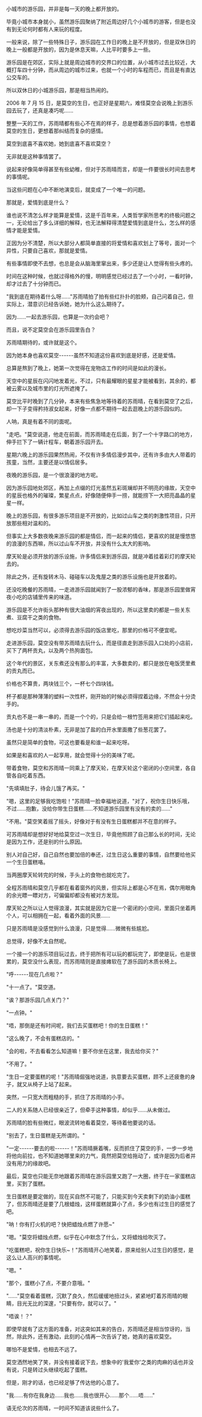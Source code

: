 <link rel="stylesheet" href="../../styles/text.css" />

小城市的游乐园，并非是每一天的晚上都开放的。

毕竟小城市本身就小，虽然游乐园聚纳了附近周边好几个小城市的游客，但是也没有到无论何时都有人来玩的程度。

一般来说，除了一些特殊日子，游乐园在工作日的晚上是不开放的，但是双休日的晚上一般都是开放的，因为是休息天嘛，人比平时要多上一些。

游乐园是在郊区，实际上就是周边城市的交界口的位置，从小城市过去比较近，大概打车四十分钟，而从周边的城市过来，也就一个小时的车程而已，而且是有直达公交车的。

所以双休日的小城游乐园，那是相当热闹的。

2006 年 7 月 15 日，是莫空的生日，也正好是星期六，难怪莫空会说晚上到游乐园去玩了，还真是凑巧呢......

整整一天的工作，苏雨晴都有些心不在焉的样子，总是想着游乐园的事情，也想着莫空的生日，更想着那纠结而复杂的感情。

莫空到底喜不喜欢她，她到底喜不喜欢莫空？

无非就是这种事情罢了。

说起来好像简单得甚至有些幼稚，但对于苏雨晴而言，却是一件要很长时间去思考的事情呢。

当这些问题在心中不断地演变后，就变成了一个唯一的问题。

那就是，爱情到底是什么？

谁也说不清怎么样才能算是爱情，这是千百年来，人类哲学家所思考的终极问题之一，无论给出了多么详细的解释，也无法解释得清楚爱情到底是什么，怎么样的感情才能是爱情。

正因为分不清楚，所以大部分人都简单直接的将爱情和喜欢划上了等号，面对一个异性，只要自己喜欢，那就是爱情。

有些事情即使不去想，也总是会从脑海里窜出来，多少还是让人觉得有些头疼的。

时间在这种时候，也就过得格外的慢，明明感觉已经过去了一个小时，一看时钟，却才过去了十分钟而已。

"我到底在期待着什么呀......"苏雨晴拍了拍有些红扑扑的脸颊，自己问着自己，但实际上，潜意识已经告诉她，她为什么这么期待了。

因为......一起去游乐园，也算是一次约会吧？

而且，说不定莫空会在游乐园里告白？

苏雨晴期待的，或许就是这个。

因为她本身也喜欢莫空------虽然不知道这份喜欢到底是好感，还是爱情。

总算是熬到了晚上，她第一次觉得在宠物店工作的时间是如此的漫长。

天空中的星辰在闪闪地发着光，不过，只有最耀眼的星星才能被看到，其余的，都被云雾以及城市里的灯光所遮掩了。

莫空比平时晚到了几分钟，本来有些焦急地等待着的苏雨晴，在看到莫空了之后，却一下子变得矜持淑女起来，好像一点都不期待一起去逛晚上的游乐园似的。

人呐，真是有着不同的面呢。

"走吧。"莫空说道，他走在前面，而苏雨晴走在后面，到了一个十字路口的地方，伸手拦下了一辆计程车，朝着游乐园开去。

星期六晚上的游乐园果然热闹，不仅有许多情侣漫步其中，还有许多由大人带着的孩童，当然，主要还是以情侣居多。

夜晚的游乐园，是一个很浪漫的地方呢。

因为游乐园地处郊区，再加上点缀的灯光虽然五彩斑斓却并不明亮的缘故，天空中的星辰也格外的璀璨，繁星点点，好像随便伸手一捞，就能捞下一大把亮晶晶的星星一样。

晚上的游乐园，有很多游乐项目是不开放的，比如过山车之类的刺激性项目，只开放那些相对温和的。

但事实上大多数夜晚来游乐园的都是情侣，而一起来的情侣，更喜欢的就是慢悠悠的浪漫的东西嘛，所以过山车不开放，并没有什么太大的影响。

摩天轮是必须开放的游乐设施，许多情侣来到游乐园，就是冲着挂着彩灯的摩天轮去的。

除此之外，还有旋转木马、碰碰车以及鬼屋之类的游乐设施也是开放着的。

还没吃晚餐的苏雨晴，一走进游乐园就闻到了一股浓郁的香味，那是游乐园里做宵夜小吃的店铺里传来的味道。

游乐园是不允许街头那种有很大油烟的宵夜出现的，所以这里卖的都是一些关东煮、豆腐干之类的食物。

想吃炒菜当然可以，必须得去游乐园的饭店里吃，那里的价格可不便宜呢。

走进游乐园，莫空没有带苏雨晴去玩什么，而是径直走到游乐园入口处的小店前，买下了两杯贡丸，以及两个热狗面包。

这个年代的景区，关东煮还没有那么的丰富，大多数卖的，都只是放在电饭煲里煮的贡丸而已。

价格也不算贵，两块钱三个，一杯七个四块钱。

杯子都是那种薄薄的塑料一次性杯，刚开始的时候必须得捏着边缘，不然会十分烫手的。

贡丸也不是一串一串的，而是一个个的，只是会给一根竹签用来把它们插起来吃。

汤也是十分的清淡朴素，无非是加了盐的白开水里面撒了些葱花罢了。

虽然只是简单的食物，可这也要看是和谁一起来吃呀。

如果是和喜欢的人一起享用，就会觉得十分的美味了呢。

带着食物，莫空和苏雨晴一同乘上了摩天轮，在摩天轮这个密闭的小空间里，各自管各自吃着东西。

"先填填肚子，待会儿饿了再买。"

"嗯，这里的足够我吃饱啦！"苏雨晴一脸幸福地说道，"对了，祝你生日快乐哦，不过......抱歉，没给你带生日蛋糕......不知道游乐园里有没有的卖的......"

"不用。"莫空笑着摇了摇头，好像对于有没有生日蛋糕都并不在意的样子。

可苏雨晴却是想好好地给莫空过一次生日，毕竟他照顾了自己那么长的时间，无论是因为工作，还是别的什么原因。

别人对自己好，自己自然也要加倍的奉还，过生日这么重要的事情，自然要给他买一个生日蛋糕咯。

当两圈摩天轮转完的时候，手头上的食物也就吃完了。

全程苏雨晴和莫空几乎都在看着窗外的风景，但实际上都是心不在焉，偶尔用眼角的余光瞟一瞟对方，可偏偏却都没有被对方发现。

摩天轮之所以让人觉得浪漫，其实就是因为它是一个密闭的小空间，里面只坐着两个人，可以相拥在一起，看着外面的风景......

只是苏雨晴是没感觉到什么浪漫，只是觉得......微微有些尴尬。

总觉得，好像不太自然呢。

一个接一个的游乐项目玩过去，终于把所有可以玩的都玩完了，即使是玩，也是很累的，莫空没什么表现，而苏雨晴则是直接瘫软在了游乐园的木质长椅上。

"呼------现在几点啦？"

"十一点了。"莫空道。

"诶？那游乐园几点关门？"

"一点钟。"

"唔，那倒是还有时间呢，我们去买蛋糕吧！你的生日蛋糕！"

"这么晚了，不会有蛋糕店的。"

"会的啦，不去看看怎么知道嘛！要不你坐在这里，我去给你买？"

"不用了。"

"生日一定要蛋糕的呢！"苏雨晴倔强地说道，执意要去买蛋糕，顾不上还疲惫的身子，就又从椅子上站了起来。

突然，一只宽大而粗糙的手，抓住了苏雨晴的小手。

二人的关系随人已经很亲近了，但牵手这种事情，却似乎......从未做过。

苏雨晴的脸有些微红，眼波流转地看着莫空，等待着他要说的话。

"别去了，生日蛋糕是无所谓的。"

"一定------要去的啦------！"苏雨晴撅着嘴，反而抓住了莫空的手，一步一步地将他向前拉，也不知道她哪里来的力气，竟然把莫空给拖动了，或许是因为后者并没有用力的缘故吧。

最后，莫空也只能无奈地跟着苏雨晴在游乐园里又跑了一大圈，终于在一家蛋糕店里，买到了蛋糕。

生日蛋糕是要定做的，现在买自然不可能了，只能买到今天卖剩下的奶油小蛋糕了，但苏雨晴还是要了几根蜡烛，这样蛋糕就算小了点，多少也有过生日的感觉了吧。

"呐！你有打火机的吧？快把蜡烛点燃了许愿\~"

"嗯。"莫空将蜡烛点燃，似乎在心中默念了什么，又将蜡烛给吹灭了。

"吃蛋糕吧，祝你生日快乐\~！"苏雨晴开心地笑着，原来给别人过生日的感觉，是这么让人高兴的事情呢。

"嗯。"

"那个，蛋糕小了点，不要介意哦。"

"......"莫空看着蛋糕，沉默了良久，然后缓缓地扭过头，紧紧地盯着苏雨晴的眼睛，目光无比的深邃，"只要有你，就可以了。"

"唔诶！？"

即使早就有了这方面的准备，对这突如其来的告白，苏雨晴还是相当惊讶的，当然，除此外，还有激动，此刻的心情再一次告诉了她，她真的喜欢莫空。

哪怕不是爱情，也相去不远了。

莫空洒然地笑了笑，并没有接着说下去，想象中的'我爱你'之类的肉麻的话也并没有说，只是转过头继续吃起了蛋糕。

但是，刚才的话，也已经足够了传达他的心意了。

"我......有你在我身边......我也......我也很开心......那个......唔......"

语无伦次的苏雨晴，一时间不知道该说些什么了。

